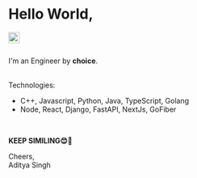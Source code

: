 # Hello World,


<a href="https://www.linkedin.com/in/aditya-singh-b18512200/">
  <img align="left" alt="Aditya Singh - LinkedIn" width="22px" src="https://cdn.jsdelivr.net/npm/simple-icons@v3/icons/linkedin.svg"/>
</a>

<br />
<br />

I'm an Engineer by <b>choice</b>.
<br />
<br />

Technologies:
- C++, Javascript, Python, Java, TypeScript, Golang
- Node, React, Django, FastAPI, NextJs, GoFiber

<br />

**KEEP SIMILING😊💙**

Cheers,  
Aditya Singh  
